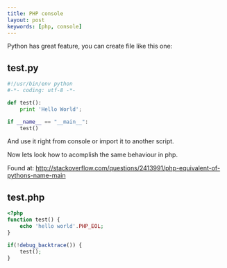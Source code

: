 ```yaml
---
title: PHP console
layout: post
keywords: [php, console]
---
```


Python has great feature, you can create file like this one:

test.py
-------

```python
#!/usr/bin/env python
#-*- coding: utf-8 -*-

def test():
    print 'Hello World';

if __name__ == "__main__":
    test()
```

And use it right from console or import it to another script.

Now lets look how to acomplish the same behaviour in php.

Found at: http://stackoverflow.com/questions/2413991/php-equivalent-of-pythons-name-main

test.php
--------

```php
<?php
function test() {
    echo 'hello world'.PHP_EOL;
}

if(!debug_backtrace()) {
    test();
}
```
